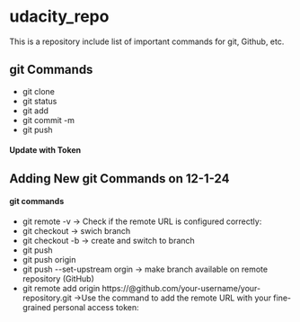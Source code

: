 # udacity_repo
This is a repository include list of important commands for git, Github, etc.

## git Commands
* git clone
* git status
* git add
* git commit -m
* git push

#### Update with Token

## Adding New git Commands on 12-1-24
#### git commands
* git remote -v -> Check if the remote URL is configured correctly:
* git checkout -> swich branch
* git checkout -b -> create and switch to branch
* git push
* git push origin
* git push --set-upstream orgin -> make branch available on remote repository (GitHub)
* git remote add origin https://<your-token>@github.com/your-username/your-repository.git ->Use the command to add the remote URL with your fine-grained personal access token:

